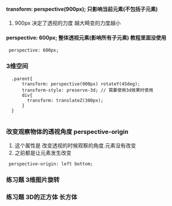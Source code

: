 #### transform: perspective(900px); 只影响当前元素(不包括子元素)
1. 900px 决定了透视的力度 越大畸变的力度越小



#### perspective: 600px;  整体透视元素(影响所有子元素) 教程里面没使用
```
 perspective: 600px;
```

### 3维空间 

```
  .parent{
      transform: perspective(900px) rotateY(45deg);
      transform-style: preserve-3d; // 需要使用3d效果时使用
      div{
        transform: translateZ(300px); 
      }
  }
  

```

### 改变观察物体的透视角度 perspective-origin
1. 这个属性是 改变透视的时候观察的角度.元素没有改变
2. 之前都是让元素发生改变
```
 perspective-origin: left bottom;
```

### 练习题 3维图片旋转
### 练习题 3D的正方体 长方体